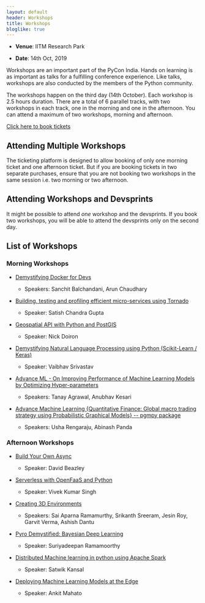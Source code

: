 ```yaml
---
layout: default
header: Workshops
title: Workshops
bloglike: true
---
```


  * **Venue**: IITM Research Park
  
  * **Date**: 14th Oct, 2019

Workshops are an important part of the PyCon India. Hands on learning
is as important as talks for a fulfilling conference experience. Like
talks, workshops are also conducted by the members of the Python
community.

The workshops happen on the third day (14th October). Each workshop is
2.5 hours duration. There are a total of 6 parallel tracks, with two
workshops in each track, one in the morning and one in the
afternoon. You can attend a maximum of two workshops, morning and
afternoon.

[Click here to book
tickets](https://www.townscript.com/e/pycon-india-2019/booking)

## Attending Multiple Workshops

The ticketing platform is designed to allow booking of only one
morning ticket and one afternoon ticket. But if you are booking
tickets in two separate purchases, ensure that you are not booking two
workshops in the same session i.e. two morning or two afternoon.

## Attending Workshops and Devsprints

It might be possible to attend *one* workshop and the devsprints. If
you book two workshops, you will be able to attend the devsprints only
on the second day.

## List of Workshops

### Morning Workshops

  * [Demystifying Docker for Devs](https://in.pycon.org/cfp/workshops-2019/proposals/demystifying-docker-for-devs~e9WPb/)

    - Speakers: Sanchit Balchandani, Arun Chaudhary

  * [Building, testing and profiling efficient micro-services using Tornado](https://in.pycon.org/cfp/workshops-2019/proposals/building-testing-and-profiling-efficient-micro-services-using-tornado~e9vxa/)

    - Speaker: Satish Chandra Gupta

  * [Geospatial API with Python and PostGIS](https://in.pycon.org/cfp/workshops-2019/proposals/geospatial-api-with-python-and-postgis~bmm0b/)

    - Speaker: Nick Doiron

  * [Demystifying Natural Language Processing using Python (Scikit-Learn / Keras)](https://in.pycon.org/cfp/workshops-2019/proposals/demystifying-natural-language-processing-using-python-scikit-learn-keras~eg46a/)

    - Speaker: Vaibhav Srivastav

  * [Advance ML - On Improving Performance of Machine Learning Models by Optimizing Hyper-parameters](https://in.pycon.org/cfp/workshops-2019/proposals/advance-ml-on-improving-performance-of-machine-learning-models-by-optimizing-hyper-parameters~bYPpa/)
  
    - Speakers: Tanay Agrawal, Anubhav Kesari

  * [Advance Machine Learning {Quantitative Finance: Global macro trading strategy using Probabilistic Graphical Models} -- pgmpy package](https://in.pycon.org/cfp/workshops-2019/proposals/advance-machine-learning-quantitative-finance-global-macro-trading-strategy-using-probabilistic-graphical-models-pgmpy-package~azJ8a/)

    - Speakers: Usha Rengaraju, Abinash Panda
  
### Afternoon Workshops

  * [Build Your Own Async](https://in.pycon.org/2019/workshop-build-your-own-async.html)

    - Speaker: David Beazley

  * [Serverless with OpenFaaS and Python](https://in.pycon.org/cfp/workshops-2019/proposals/serverless-with-openfaas-and-python~aAkBd/)

    - Speaker: Vivek Kumar Singh

  * [Creating 3D Environments](https://in.pycon.org/cfp/workshops-2019/proposals/creating-3d-environments~dNvKd/)

    - Speakers: Sai Aparna Ramamurthy, Srikanth Sreeram, Jesin Roy,
      Garvit Verma, Ashish Dantu

  * [Pyro Demystified: Bayesian Deep Learning](https://in.pycon.org/cfp/workshops-2019/proposals/pyro-demystified-bayesian-deep-learning~en4lb/)

    - Speaker: Suriyadeepan Ramamoorthy

  * [Distributed Machine learning in python using Apache Spark](https://in.pycon.org/cfp/workshops-2019/proposals/distributed-machine-learning-in-python-using-apache-spark~e5vBa/)

    - Speaker: Satwik Kansal

  * [Deploying Machine Learning Models at the Edge](https://in.pycon.org/cfp/workshops-2019/proposals/deploying-machine-learning-models-at-the-edge~eVq1d/)

    - Speaker: Ankit Mahato

 
